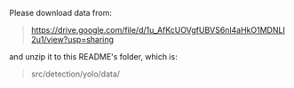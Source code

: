 Please download data from:  
> https://drive.google.com/file/d/1u_AfKcUOVgfUBVS6nl4aHkO1MDNLI2u1/view?usp=sharing

and unzip it to this README's folder, which is:  
> src/detection/yolo/data/
